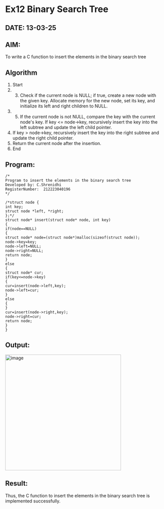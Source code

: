 # Ex12 Binary Search Tree
## DATE: 13-03-25
## AIM:
To write a C function to insert the elements in the binary search tree

## Algorithm
1. Start
2. 3. Check if the current node is NULL; if true, create a new node with the given key.
Allocate memory for the new node, set its key, and initialize its left and right children to
NULL.
4. 5. If the current node is not NULL, compare the key with the current node's key.
If key <= node->key, recursively insert the key into the left subtree and update the left child
pointer.
6. If key > node->key, recursively insert the key into the right subtree and update the right
child pointer.
7. Return the current node after the insertion.
8. End   

## Program:
```
/*
Program to insert the elements in the binary search tree
Developed by: C.Shrenidhi
RegisterNumber:  212223040196
*/

/*struct node {
int key;
struct node *left, *right;
};*/
struct node* insert(struct node* node, int key)
{
if(node==NULL)
{
struct node* node=(struct node*)malloc(sizeof(struct node));
node->key=key;
node->left=NULL;
node->right=NULL;
return node;
}
else
{
struct node* cur;
if(key<=node->key)
{
cur=insert(node->left,key);
node->left=cur;
}
else
{
}
cur=insert(node->right,key);
node->right=cur;
return node;
}
}

```

## Output:
<img width="369" alt="image" src="https://github.com/user-attachments/assets/ced21cc3-2946-4de6-a948-4f7e574fb87a" />




## Result:
Thus, the C function to insert the elements in the binary search tree is implemented successfully.
